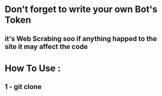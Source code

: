 # Don't forget to write your own Bot's Token 
## it's Web Scrabing soo if anything happed to the site it may affect the code

# How To Use :
## 1 - git clone  
